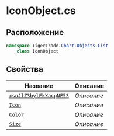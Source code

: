 
# IconObject.cs
## Расположение
```csharp
namespace TigerTrade.Chart.Objects.List  
    class IconObject
```

## Свойства
| Название | Описание |
| --- | --- |
| [`xsuJlZ3bylFkXacpNF53`](./svoistva/xsuJlZ3bylFkXacpNF53.md) | *Описание* |
| [`Icon`](./svoistva/Icon.md) | *Описание* |
| [`Color`](./svoistva/Color.md) | *Описание* |
| [`Size`](./svoistva/Size.md) | *Описание* |
